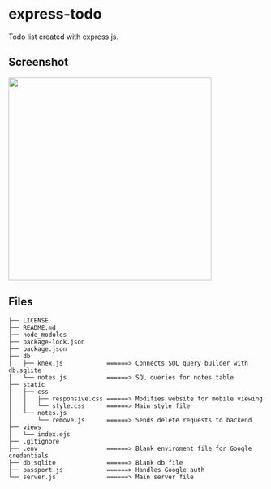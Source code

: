 # express-todo
Todo list created with express.js.

## Screenshot
<img src="https://i.imgur.com/2uwGWbi.png" height="400">

## Files
```
├── LICENSE
├── README.md
├── node_modules
├── package-lock.json
├── package.json
├── db
│   ├── knex.js            ======> Connects SQL query builder with db.sqlite
│   └── notes.js           ======> SQL queries for notes table
├── static
│   ├── css
│   │   ├── responsive.css ======> Modifies website for mobile viewing
│   │   └── style.css      ======> Main style file
│   └── notes.js
│       └── remove.js      ======> Sends delete requests to backend
├── views
│   └── index.ejs
├── .gitignore
├── .env                   ======> Blank enviroment file for Google credentials
├── db.sqlite              ======> Blank db file
├── passport.js            ======> Handles Google auth
└── server.js              ======> Main server file
```
